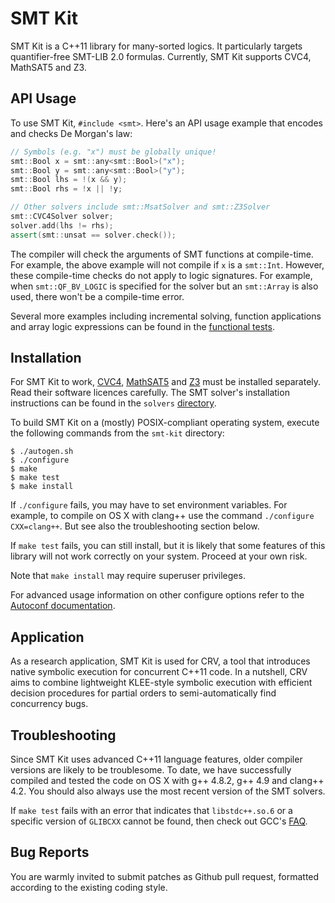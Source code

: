 # SMT Kit

SMT Kit is a C++11 library for many-sorted logics. It particularly
targets quantifier-free SMT-LIB 2.0 formulas. Currently, SMT Kit
supports CVC4, MathSAT5 and Z3.

## API Usage

To use SMT Kit, `#include <smt>`. Here's an API usage example that
encodes and checks De Morgan's law:

```C++
// Symbols (e.g. "x") must be globally unique!
smt::Bool x = smt::any<smt::Bool>("x");
smt::Bool y = smt::any<smt::Bool>("y");
smt::Bool lhs = !(x && y);
smt::Bool rhs = !x || !y;

// Other solvers include smt::MsatSolver and smt::Z3Solver 
smt::CVC4Solver solver;
solver.add(lhs != rhs);
assert(smt::unsat == solver.check());
```

The compiler will check the arguments of SMT functions at compile-time.
For example, the above example will not compile if `x` is a `smt::Int`.
However, these compile-time checks do not apply to logic signatures.
For example, when `smt::QF_BV_LOGIC` is specified for the solver but
an `smt::Array` is also used, there won't be a compile-time error.

Several more examples including incremental solving, function applications
and array logic expressions can be found in the [functional tests][api].

[api]: https://github.com/ahorn/smt-kit/blob/master/test/smt_functional_test.cpp

## Installation

For SMT Kit to work, [CVC4][cvc4], [MathSAT5][msat] and [Z3][z3] must be installed
separately. Read their software licences carefully. The SMT solver's installation
instructions can be found in the `solvers` [directory][solvers].

To build SMT Kit on a (mostly) POSIX-compliant operating system,
execute the following commands from the `smt-kit` directory:

    $ ./autogen.sh
    $ ./configure
    $ make
    $ make test
    $ make install

If `./configure` fails, you may have to set environment variables. For example,
to compile on OS X with clang++ use the command `./configure CXX=clang++`.
But see also the troubleshooting section below.

If `make test` fails, you can still install, but it is likely that some
features of this library will not work correctly on your system.
Proceed at your own risk.

Note that `make install` may require superuser privileges.

For advanced usage information on other configure options refer to the
[Autoconf documentation][autoconf].

[autoconf]: http://www.gnu.org/software/autoconf/
[cvc4]: http://cvc4.cs.nyu.edu/
[msat]: http://mathsat.fbk.eu/
[z3]: http://z3.codeplex.com/
[solvers]: https://github.com/ahorn/smt-kit/tree/master/solvers

## Application

As a research application, SMT Kit is used for CRV, a tool that
introduces native symbolic execution for concurrent C++11 code.
In a nutshell, CRV aims to combine lightweight KLEE-style symbolic
execution with efficient decision procedures for partial orders to
semi-automatically find concurrency bugs.

## Troubleshooting

Since SMT Kit uses advanced C++11 language features, older compiler
versions are likely to be troublesome. To date, we have successfully
compiled and tested the code on OS X with g++ 4.8.2, g++ 4.9 and clang++ 4.2.
You should also always use the most recent version of the SMT solvers.

If `make test` fails with an error that indicates that `libstdc++.so.6`
or a specific version of `GLIBCXX` cannot be found, then check out GCC's
[FAQ][libstdcxx-faq].

[libstdcxx-faq]: http://gcc.gnu.org/onlinedocs/libstdc++/faq.html#faq.how_to_set_paths

## Bug Reports

You are warmly invited to submit patches as Github pull request,
formatted according to the existing coding style.
